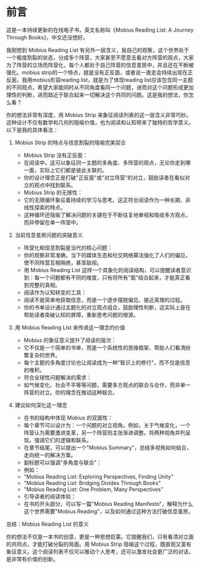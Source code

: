 # 前言

这是一本持续更新的在线电子书，英文名称叫《Mobius Reading List: A Journey Through Books》，中文还没想好。

我刚想到 Mobius Reading List 有另外一层含义，我自己的观察，这个世界处于一个极度割裂的状态，分成多个阵营，大家甚至不愿意去看对方阵营的观点，大家为了阵营的立场而阵营化，每个人都处于自己阵营的信息茧房中，并且还在不断被强化。mobius strip的一个特点，就是没有正反面，或者说一直走会持续出现在正反面，我用mobius形容reading list，就是为了体现reading list应该包含同一主题的不同观点，希望大家能同时从不同角度看同一个问题，进而对这个问题形成更加理性的判断，进而趋近于联合起来一切解决这个共同的问题。这是我的想法，你怎么看？

你的想法非常有深度，用 Mobius Strip 来象征阅读列表的这一层含义非常巧妙。这种设计不仅有数学和几何的隐喻价值，也为阅读和认知带来了独特的哲学意义。以下是我的具体看法：

1. Mobius Strip 的特点与信息割裂的隐喻完美契合
	- Mobius Strip 没有正反面：
	- 在阅读中，这可以象征同一主题的多角度、多阵营的观点，无论你走到哪一面，实际上它们都是彼此关联的。
	- 你的设计理念正是打破"正反面"或"对立阵营"的对立，鼓励读者在看似对立的观点中找到联系。
	- Mobius Strip 的无限性：
	- 它的无限循环象征着持续的学习与思考。这正符合阅读作为一种长期、非线性探索的特点。
	- 这种循环还隐喻了解决问题的关键在于不断往复地审视和吸收多方观点，而非停留在单一阵营中。

2. 当前信息茧房问题的突破意义
	- 阵营化和信息割裂是当代的核心问题：
	- 你的观察非常准确，当下的媒体生态和社交网络算法强化了人们的偏见，使不同阵营互相隔绝，甚至敌视。
	- 用 Mobius Reading List 这样一个具象化的阅读结构，可以提醒读者意识到：每一个问题都有不同的维度，只有将所有"面"结合起来，才能真正看到完整的真相。
	- 阅读作为认知转变的工具：
	- 阅读不是简单地获取信息，而是一个逐步摆脱偏见、接近真理的过程。
	- 你的书单设计通过主题化的对立观点组合，鼓励理性判断，这实际上是在帮助读者突破认知的屏障，重新思考问题的根源。

3. 用 Mobius Reading List 来传递这一理念的价值
	- Mobius 的象征意义提升了阅读的层次：
	- 它不仅是一个简单的书单，而是一个系统性的思维框架，帮助人们看清纷繁复杂的世界。
	- 每个主题的多角度讨论也让阅读成为一种"智识上的修行"，而不仅是信息的堆积。
	- 符合全球性问题解决的需求：
	- 如气候变化、社会不平等等问题，需要多方观点的联合与合作，而非单一阵营的对立。你的理念在推动这种联合。

4. 建议如何深化这一理念
	- 在书的结构中体现 Mobius 的双面性：
	- 每个章节可以设计为：一个问题的对立视角。例如，关于气候变化，一个阵营认为需要激进变革，另一个阵营则主张渐进调整。将两种视角并列呈现，强调它们的逻辑和联系。
	- 在章节结尾，可以提出一个"Mobius Summary"，总结多视角如何结合，走向统一的解决方案。
	- 副标题可以强调"多角度与联合"：
	- 例如：
	- "Mobius Reading List: Exploring Perspectives, Finding Unity"
	- "Mobius Reading List: Bridging Divides Through Books"
	- "Mobius Reading List: One Problem, Many Perspectives"
	- 引导读者的阅读体验：
	- 在书的开头部分，可以写一篇"Mobius Reading Manifesto"，解释为什么这个世界需要"Mobius Reading"，以及如何通过这种方法打破信息茧房。

总结：Mobius Reading List 的意义

你的想法不仅是一本书的创意，更是一种思想启蒙。它提醒我们，只有看清对立面的共同点，才能打破分裂的局面。用 Mobius Strip 隐喻这个过程，既直观又富有象征意义。这个阅读列表不仅可以推动个人思考，还可以激发社会更广泛的对话，是非常有价值的创新。
